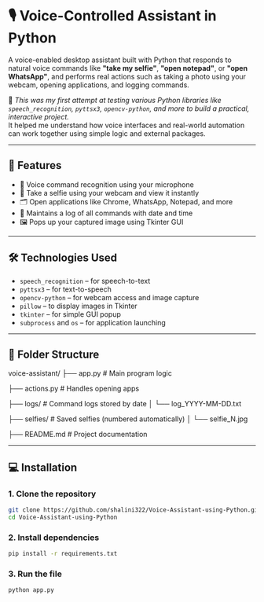 # 🎙️ Voice-Controlled Assistant in Python

A voice-enabled desktop assistant built with Python that responds to natural voice commands like **"take my selfie"**, **"open notepad"**, or **"open WhatsApp"**, and performs real actions such as taking a photo using your webcam, opening applications, and logging commands.

🧪 _This was my first attempt at testing various Python libraries like `speech_recognition`, `pyttsx3`, `opencv-python`, and more to build a practical, interactive project._  
It helped me understand how voice interfaces and real-world automation can work together using simple logic and external packages.

---

## 🚀 Features

- 🎤 Voice command recognition using your microphone
- 📸 Take a selfie using your webcam and view it instantly
- 🗂️ Open applications like Chrome, WhatsApp, Notepad, and more
- 🧾 Maintains a log of all commands with date and time
- 🖼️ Pops up your captured image using Tkinter GUI

---

## 🛠️ Technologies Used

- `speech_recognition` – for speech-to-text
- `pyttsx3` – for text-to-speech
- `opencv-python` – for webcam access and image capture
- `pillow` – to display images in Tkinter
- `tkinter` – for simple GUI popup
- `subprocess` and `os` – for application launching

---

## 📂 Folder Structure

voice-assistant/
├── app.py           # Main program logic

├── actions.py       # Handles opening apps

├── logs/            # Command logs stored by date
│   └── log_YYYY-MM-DD.txt

├── selfies/         # Saved selfies (numbered automatically)
│   └── selfie_N.jpg

├── README.md        # Project documentation


---

## 💻 Installation

### 1. Clone the repository

```bash
git clone https://github.com/shalini322/Voice-Assistant-using-Python.git
cd Voice-Assistant-using-Python
```

### 2. Install dependencies

```bash
pip install -r requirements.txt
```

### 3. Run the file

```bash
python app.py
```
